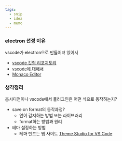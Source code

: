 ```yaml
---
tags:
  - snip
  - idea
  - memo
---
```


### electron 선정 이유
vscode가 electron으로 만들어져 있어서

- [vscode 깃헙 리포지토리](https://github.com/microsoft/vscode)
- [vscode에 대해서](https://franz-ajit.medium.com/understanding-visual-studio-code-architecture-5fc411fca07)
- [Monaco Editor](https://microsoft.github.io/monaco-editor/)

### 생각정리

옵시디언이나 vscode에서 플러그인은 어떤 식으로 동작하는지?
- save on format의 동작과정?
	- 언어 감지하는 방법 또는 라이브러리
	- format하는 방법과 원리
- 테마 설정하는 방법
	- 테마 만드는 웹 사이트 [Theme Studio for VS Code](https://themes.vscode.one/your-themes/)

